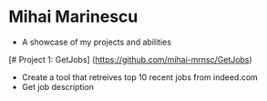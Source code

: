 # Mihai Marinescu
* A showcase of my projects and abilities

[# Project 1: GetJobs] (https://github.com/mihai-mrnsc/GetJobs)
* Create a tool that retreives top 10 recent jobs from indeed.com
* Get job description
